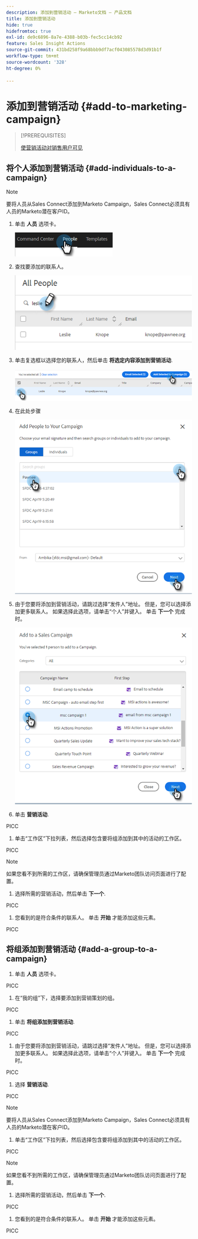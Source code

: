 ```yaml
---
description: 添加到营销活动 — Marketo文档 — 产品文档
title: 添加到营销活动
hide: true
hidefromtoc: true
exl-id: de9c6896-8a7e-4388-b03b-fec5cc14cb92
feature: Sales Insight Actions
source-git-commit: 431bd258f9a68bbb9df7acf043085578d3d91b1f
workflow-type: tm+mt
source-wordcount: '328'
ht-degree: 0%

---
```


# 添加到营销活动 {#add-to-marketing-campaign}

>[!PREREQUISITES]
>
>[使营销活动对销售用户可见](/help/marketo/product-docs/marketo-sales-insight/actions/marketo/make-a-campaign-visible-to-sales-connect-users.md)

## 将个人添加到营销活动 {#add-individuals-to-a-campaign}

>[!NOTE]
>
>要将人员从Sales Connect添加到Marketo Campaign，Sales Connect必须具有人员的Marketo潜在客户ID。

1. 单击 **人员** 选项卡。

   ![](assets/add-to-marketing-campaign-1.png)

1. 查找要添加的联系人。

   ![](assets/add-to-marketing-campaign-2.png)

1. 单击复选框以选择您的联系人，然后单击 **将选定内容添加到营销活动**.

   ![](assets/add-to-marketing-campaign-3.png)

1. 在此处步骤

   ![](assets/add-to-marketing-campaign-4.png)

1. 由于您要将添加到营销活动，请跳过选择“发件人”地址。 但是，您可以选择添加更多联系人。 如果选择此选项，请单击“个人”并键入。 单击 **下一个** 完成时。

   ![](assets/add-to-marketing-campaign-5.png)

1. 单击 **营销活动**.

PICC

1. 单击“工作区”下拉列表，然后选择包含要将组添加到其中的活动的工作区。

PICC

>[!NOTE]
>
>如果您看不到所需的工作区，请确保管理员通过Marketo团队访问页面进行了配置。

1. 选择所需的营销活动，然后单击 **下一个**.

PICC

1. 您看到的是符合条件的联系人。 单击 **开始** 才能添加这些元素。

PICC

## 将组添加到营销活动 {#add-a-group-to-a-campaign}

1. 单击 **人员** 选项卡。

PICC

1. 在“我的组”下，选择要添加到营销策划的组。

PICC

1. 单击 **将组添加到营销活动**.

PICC

1. 由于您要将添加到营销活动，请跳过选择“发件人”地址。 但是，您可以选择添加更多联系人。 如果选择此选项，请单击“个人”并键入。 单击 **下一个** 完成时。

PICC

1. 选择 **营销活动**.

PICC

>[!NOTE]
>
>要将人员从Sales Connect添加到Marketo Campaign，Sales Connect必须具有人员的Marketo潜在客户ID。

1. 单击“工作区”下拉列表，然后选择包含要将组添加到其中的活动的工作区。

PICC

>[!NOTE]
>
>如果您看不到所需的工作区，请确保管理员通过Marketo团队访问页面进行了配置。

1. 选择所需的营销活动，然后单击 **下一个**.

PICC

1. 您看到的是符合条件的联系人。 单击 **开始** 才能添加这些元素。

PICC
